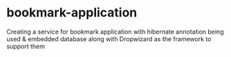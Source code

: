 # bookmark-application
Creating a service for bookmark application with hibernate annotation being used &amp; embedded database along with Dropwizard as the framework to support them
